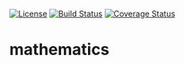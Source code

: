 [![License](https://img.shields.io/badge/license-MIT-blue.svg)](./LICENSE)
[![Build Status](https://travis-ci.org/theatrejs/mathematics.svg?branch=master)](https://travis-ci.org/theatrejs/mathematics)
[![Coverage Status](https://coveralls.io/repos/github/theatrejs/mathematics/badge.svg?branch=master)](https://coveralls.io/github/theatrejs/mathematics?branch=master)

# mathematics
